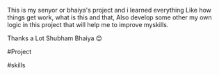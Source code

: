 This is my senyor or bhaiya's project and i learned everything Like how things get work, what is this and that, Also develop some other my own logic in this project that will help me to improve myskills.

Thanks a Lot Shubham Bhaiya 😊

#Project 

#skills
